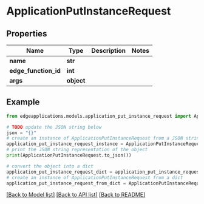 # ApplicationPutInstanceRequest


## Properties

Name | Type | Description | Notes
------------ | ------------- | ------------- | -------------
**name** | **str** |  | 
**edge_function_id** | **int** |  | 
**args** | **object** |  | 

## Example

```python
from edgeapplications.models.application_put_instance_request import ApplicationPutInstanceRequest

# TODO update the JSON string below
json = "{}"
# create an instance of ApplicationPutInstanceRequest from a JSON string
application_put_instance_request_instance = ApplicationPutInstanceRequest.from_json(json)
# print the JSON string representation of the object
print(ApplicationPutInstanceRequest.to_json())

# convert the object into a dict
application_put_instance_request_dict = application_put_instance_request_instance.to_dict()
# create an instance of ApplicationPutInstanceRequest from a dict
application_put_instance_request_from_dict = ApplicationPutInstanceRequest.from_dict(application_put_instance_request_dict)
```
[[Back to Model list]](../README.md#documentation-for-models) [[Back to API list]](../README.md#documentation-for-api-endpoints) [[Back to README]](../README.md)


